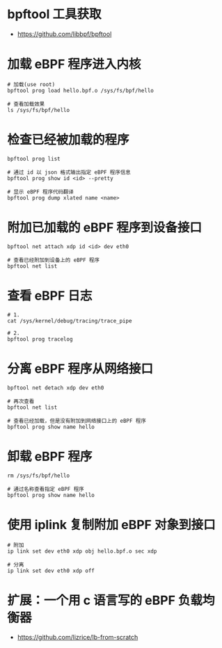 # bpftool 工具获取
- https://github.com/libbpf/bpftool

# 加载 eBPF 程序进入内核
```shell
# 加载(use root)
bpftool prog load hello.bpf.o /sys/fs/bpf/hello

# 查看加载效果
ls /sys/fs/bpf/hello
```

# 检查已经被加载的程序
```shell
bpftool prog list 

# 通过 id 以 json 格式输出指定 eBPF 程序信息
bpftool prog show id <id> --pretty

# 显示 eBPF 程序代码翻译
bpftool prog dump xlated name <name>
```

# 附加已加载的 eBPF 程序到设备接口
```shell
bpftool net attach xdp id <id> dev eth0

# 查看已经附加到设备上的 eBPF 程序
bpftool net list 
```

# 查看 eBPF 日志
```shell
# 1. 
cat /sys/kernel/debug/tracing/trace_pipe

# 2. 
bpftool prog tracelog
```

# 分离 eBPF 程序从网络接口
```shell
bpftool net detach xdp dev eth0

# 再次查看
bpftool net list

# 查看已经加载，但是没有附加到网络接口上的 eBPF 程序
bpftool prog show name hello
```

# 卸载 eBPF 程序
```shell
rm /sys/fs/bpf/hello

# 通过名称查看指定 eBPF 程序
bpftool prog show name hello
```

# 使用 iplink 复制附加 eBPF 对象到接口
```shell
# 附加
ip link set dev eth0 xdp obj hello.bpf.o sec xdp

# 分离
ip link set dev eth0 xdp off
```

# 扩展：一个用 c 语言写的 eBPF 负载均衡器
- https://github.com/lizrice/lb-from-scratch